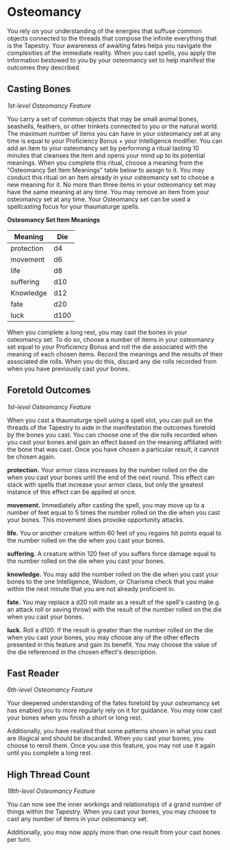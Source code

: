 # Osteomancy

You rely on your understanding of the energies that suffuse common objects connected to the threads that compose the infinite everything that is the Tapestry. Your awareness of awaiting fates helps you navigate the complexities of the immediate reality. When you cast spells, you apply the information bestowed to you by your osteomancy set to help manifest the outcomes they described.

## Casting Bones
*1st-level Osteomancy Feature*

You carry a set of common objects that may be small animal bones, seashells, feathers, or other trinkets connected to you or the natural world. The maximum number of items you can have in your osteomancy set at any time is equal to your Proficiency Bonus + your Intelligence modifier. You can add an item to your osteomancy set by performing a ritual lasting 10 minutes that cleanses the item and opens your mind up to its potential meanings. When you complete this ritual, choose a meaning from the "Osteomancy Set Item Meanings" table below to assign to it. You may conduct this ritual on an item already in your osteomancy set to choose a new meaning for it. No more than three items in your osteomancy set may have the same meaning at any time. You may remove an item from your osteomancy set at any time. Your Osteomancy set can be used a spellcasting focus for your thaumaturge spells.

**Osteomancy Set Item Meanings**

| Meaning | Die |
|---|---|
| protection | d4 |
| movement | d6 |
| life | d8 |
| suffering | d10 |
| Knowledge | d12 |
| fate | d20 |
| luck | d100 |

When you complete a long rest, you may cast the bones in your osteomancy set. To do so, choose a number of items in your osteomancy set equal to your Proficiency Bonus and roll the die associated with the meaning of each chosen items. Record the meanings and the results of their associated die rolls. When you do this, discard any die rolls recorded from when you have previously cast your bones.

## Foretold Outcomes
*1st-level Osteomancy Feature*

When you cast a thaumaturge spell using a spell slot, you can pull on the threads of the Tapestry to aide in the manifestation the outcomes foretold by the bones you cast. You can choose one of the die rolls recorded when you cast your bones and gain an effect based on the meaning affiliated with the bone that was cast. Once you have chosen a particular result, it cannot be chosen again.

  **protection.** Your armor class increases by the number rolled on the die when you cast your bones until the end of the next round. This effect can stack with spells that increase your armor class, but only the greatest instance of this effect can be applied at once.

  **movement.** Immediately after casting the spell, you may move up to a number of feet equal to 5 times the number rolled on the die when you cast your bones. This movement does provoke opportunity attacks.

  **life.** You or another creature within 60 feet of you regains hit points equal to the number rolled on the die when you cast your bones.

  **suffering.** A creature within 120 feet of you suffers force damage equal to the number rolled on the die when you cast your bones.

  **knowledge.** You may add the number rolled on the die when you cast your bones to the one Intelligence, Wisdom, or Charisma check that you make within the next minute that you are not already proficient in.

  **fate.** You may replace a d20 roll made as a result of the spell's casting (e.g. an attack roll or saving throw) with the result of the number rolled on the die when you cast your bones.

  **luck.** Roll a d100. If the result is greater than the number rolled on the die when you cast your bones, you may choose any of the other effects presented in this feature and gain its benefit. You may choose the value of the die referenced in the chosen effect's description.

## Fast Reader
*6th-level Osteomancy Feature*

Your deepened understanding of the fates foretold by your osteomancy set has enabled you to more regularly rely on it for guidance. You may now cast your bones when you finish a short or long rest.

Additionally, you have realized that some patterns shown in what you cast are illogical and should be discarded. When you cast your bones, you choose to reroll them. Once you use this feature, you may not use it again until you complete a long rest.

## High Thread Count
*18th-level Osteomancy Feature*

You can now see the inner workings and relationships of a grand number of things within the Tapestry. When you cast your bones, you may choose to cast any number of items in your osteomancy set.

Additionally, you may now apply more than one result from your cast bones per turn.